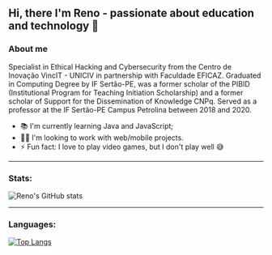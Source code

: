 ## Hi, there I'm Reno - passionate about education and technology 👋

### About me
Specialist in Ethical Hacking and Cybersecurity from the Centro de Inovação VincIT - UNICIV in partnership with Faculdade EFICAZ. Graduated in Computing Degree by IF Sertão-PE, was a former scholar of the PIBID (Institutional Program for Teaching Initiation Scholarship) and a former scholar of Support for the Dissemination of Knowledge CNPq. Served as a professor at the IF Sertão-PE Campus Petrolina between 2018 and 2020.

- 📚 I'm currently learning Java and JavaScript;
- 👨‍💻 I'm looking to work with web/mobile projects.
- ⚡ Fun fact: I love to play video games, but I don't play well 😅

---

### Stats:

![Reno's GitHub stats](https://github-readme-stats.vercel.app/api?username=renoalencar&show_icons=true&theme=radical)

---

### Languages:

[![Top Langs](https://github-readme-stats.vercel.app/api/top-langs/?username=renoalencar&layout=compact&theme=radical)](https://github.com/anuraghazra/github-readme-stats)